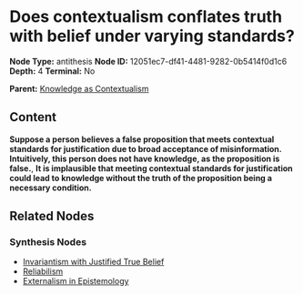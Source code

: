 # Does contextualism conflates truth with belief under varying standards?

**Node Type:** antithesis
**Node ID:** 12051ec7-df41-4481-9282-0b5414f0d1c6
**Depth:** 4
**Terminal:** No

**Parent:** [Knowledge as Contextualism](knowledge-as-contextualism-synthesis-8a2bf7e1-1701-4141-aab8-c76db6bfd0b0.md)

## Content

**Suppose a person believes a false proposition that meets contextual standards for justification due to broad acceptance of misinformation. Intuitively, this person does not have knowledge, as the proposition is false.**, **It is implausible that meeting contextual standards for justification could lead to knowledge without the truth of the proposition being a necessary condition.**

## Related Nodes

### Synthesis Nodes

- [Invariantism with Justified True Belief](invariantism-with-justified-true-belief-synthesis-9ab8c6fe-580b-4d2f-98f1-770f47651552.md)
- [Reliabilism](reliabilism-synthesis-268fc481-0eb5-437b-a79e-ecd02e6ce65f.md)
- [Externalism in Epistemology](externalism-in-epistemology-synthesis-14672229-686e-4ea6-967a-4c02ab4e55c9.md)
